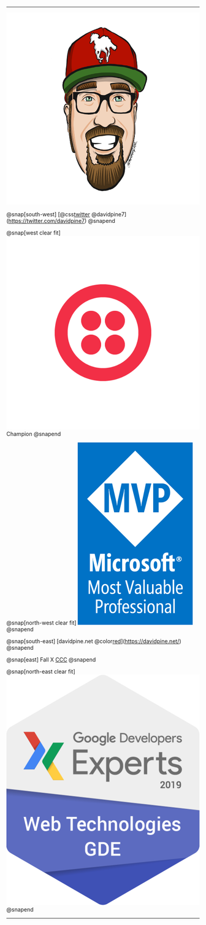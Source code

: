 ---

<img class="clear" src="assets/me.png" height="500" />

@snap[south-west]
[@css[twitter](@fa[twitter]) @davidpine7](https://twitter.com/davidpine7)
@snapend

@snap[west clear fit]
![Twilio Champion](assets/twilio-mark-red.png) Champion
@snapend

@snap[north-west clear fit]
![Most Valuable Professional](assets/mvp.png)
@snapend

@snap[south-east]
[davidpine.net @color[red](@fa[globe])](https://davidpine.net/)
@snapend

@snap[east]
Fall X
[CCC](https://fallexperiment.com/creamcitycode)
@snapend

@snap[north-east clear fit]
![Google Developer Expert](assets/gde.png)
@snapend

---